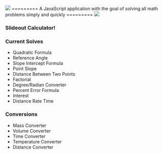 <img src="https://lh6.googleusercontent.com/-QIveDs873Bs/U4FkV4zS0cI/AAAAAAAAFl4/ZOF0q_TKeiA/w565-h114-no/github.png">
=========
A JavaScript application with the goal of solving all math problems simply and quickly
=========

<img src="http://fc04.deviantart.net/fs70/f/2014/144/f/5/solvesall_by_jshauk-d7jkjnv.jpg">

### Slideout Calculator!
### Current Solves
+ Quadratic Formula
+ Reference Angle
+ Slope Intercept Formula
+ Point Slope
+ Distance Between Two Points
+ Factorial
+ Degree/Radian Converter
+ Percent Error Formula
+ Interest
+ Distance Rate Time

### Conversions
+ Mass Converter
+ Volume Converter
+ Time Converter
+ Temperature Converter
+ Distance Converter
